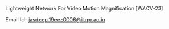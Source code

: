 Lightweight Network For Video Motion Magnification [WACV-23]




Email Id- jasdeep.19eez0006@iitrpr.ac.in
